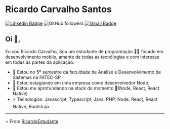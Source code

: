 # Ricardo Carvalho Santos
[![Linkedin Badge](https://img.shields.io/badge/-Ricardo-blue?style=flat-square&logo=Linkedin&logoColor=white&link=https://www.linkedin.com/in/ricardo-carvalho-ba865a123/)](https://www.linkedin.com/in/ricardo-carvalho-ba865a123/) 
<img alt="GitHub followers" src="https://img.shields.io/github/followers/RicardoEstudante?label=Follow&style=social">
[![Gmail Badge](https://img.shields.io/badge/-danieltsutomu@gmail.com-c14438?style=flat-square&logo=Gmail&logoColor=white&link=mailto:danieltsutomu@gmail.com)](mailto:danieltsutomu@gmail.com)

## Oi 👋, 
Eu sou Ricardo Carvalho, Sou um estudante de programação 👨‍💻 focado em desenvolvimento mobile, amante de todas as tecnólogias e com interesse em todas as partes da aplicação. 

- 💬 Estou no 5º semestre da faculdade de Análise e Desenvolvimento de Sistemas na FATEC-SP
- 🔭 Estou estagiando em uma empresa como desenvolvedor Node.
- :book: Estou me aprofundando na stack do momento :rocket:(Node, React, React Native)
- ⚡ Tecnologias: Javascript, Typescript, Java, PHP, Node, React, React Native, Bootstrap.

---
⭐️ From [RicardoEstudante](https://github.com/RicardoEstudante)
